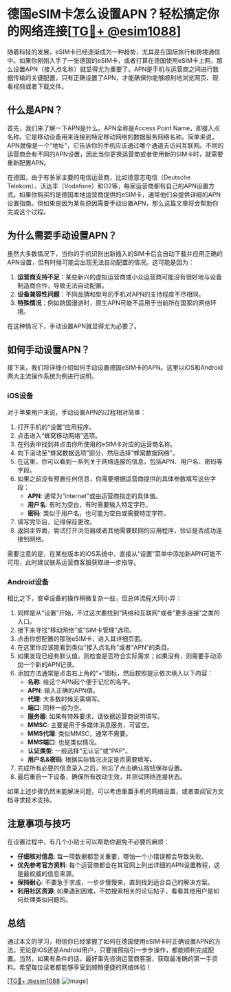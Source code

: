 # 德国eSIM卡怎么设置APN？轻松搞定你的网络连接[[TG💪+ @esim1088](https://t.me/s/esim1088)]

随着科技的发展，eSIM卡已经逐渐成为一种趋势，尤其是在国际旅行和跨境通信中。如果你刚刚入手了一张德国的eSIM卡，或者打算在德国使用eSIM卡上网，那么设置APN（接入点名称）就显得尤为重要了。APN是手机与运营商之间进行数据传输的关键配置，只有正确设置了APN，才能确保你能够顺利地浏览网页、观看视频或者下载文件。

## 什么是APN？

首先，我们来了解一下APN是什么。APN全称是Access Point Name，即接入点名称。它是移动设备用来连接到特定移动网络的数据服务网络名称。简单来说，APN就像是一个“地址”，它告诉你的手机应该通过哪个通道去访问互联网。不同的运营商会有不同的APN设置，因此当你更换运营商或者使用新的SIM卡时，就需要重新配置APN。

在德国，由于有多家主要的电信运营商，比如德意志电信（Deutsche Telekom）、沃达丰（Vodafone）和O2等，每家运营商都有自己的APN设置方式。如果你购买的是德国本地运营商提供的eSIM卡，通常他们会提供详细的APN设置指南。但如果是因为某些原因需要手动设置APN，那么这篇文章将会帮助你完成这个过程。

## 为什么需要手动设置APN？

虽然大多数情况下，当你的手机识别出新插入的SIM卡后会自动下载并应用正确的APN设置，但有时候可能会出现无法自动配置的情况。这可能是因为：

1. **运营商支持不足**：某些新兴的虚拟运营商或小众运营商可能没有很好地与设备制造商合作，导致无法自动配置。
2. **设备兼容性问题**：不同品牌和型号的手机对APN的支持程度不尽相同。
3. **特殊情况**：例如跨国漫游时，原生APN可能不适用于当前所在国家的网络环境。

在这种情况下，手动设置APN就显得尤为必要了。

## 如何手动设置APN？

接下来，我们将详细介绍如何手动设置德国eSIM卡的APN。这里以iOS和Android两大主流操作系统为例进行说明。

### iOS设备

对于苹果用户来说，手动设置APN的过程相对简单：

1. 打开手机的“设置”应用程序。
2. 点击进入“蜂窝移动网络”选项。
3. 在列表中找到并点击你所使用的eSIM卡对应的运营商名称。
4. 向下滚动至“蜂窝数据选项”部分，然后选择“蜂窝数据网络”。
5. 在这里，你可以看到一系列关于网络连接的信息，包括APN、用户名、密码等字段。
6. 如果之前没有预置任何信息，你需要根据运营商提供的具体参数填写这些字段：
   - **APN**: 通常为“internet”或由运营商指定的具体值。
   - **用户名**: 有时为空白，有时需要输入特定字符。
   - **密码**: 类似于用户名，也可能为空白或需要特定字符。
7. 填写完毕后，记得保存更改。
8. 返回主界面，尝试打开浏览器或者其他需要联网的应用程序，验证是否成功连接到网络。

需要注意的是，在某些版本的iOS系统中，直接从“设置”菜单中添加新APN可能不可用，此时建议联系运营商客服获取进一步指导。

### Android设备

相比之下，安卓设备的操作稍微复杂一些，但总体流程大同小异：

1. 同样是从“设置”开始，不过这次要找到“网络和互联网”或者“更多连接”之类的入口。
2. 接下来寻找“移动网络”或“SIM卡管理”选项。
3. 点击你想配置的那张eSIM卡，进入其详细页面。
4. 在这里你应该能看到类似“接入点名称”或者“APN”的条目。
5. 如果发现已经有默认值，则检查是否符合实际需求；如果没有，则需要手动添加一个新的APN记录。
6. 添加方法通常是点击右上角的“+”图标，然后按照提示依次填入以下内容：
   - **名称**: 给这个APN起个便于记忆的名字。
   - **APN**: 输入正确的APN值。
   - **代理**: 大多数时候无需填写。
   - **端口**: 同样一般为空。
   - **服务器**: 如果有特殊要求，请依据运营商说明填写。
   - **MMSC**: 主要是用于多媒体消息服务，可留空。
   - **MMS代理**: 类似MMSC，通常不需要。
   - **MMS端口**: 也是类似情况。
   - **认证类型**: 一般选择“无认证”或“PAP”。
   - **用户名&密码**: 根据实际情况决定是否需要填写。
7. 完成所有必要的信息录入之后，别忘了点击确认按钮保存设置。
8. 最后重启一下设备，确保所有改动生效，并测试网络连接状态。

如果上述步骤仍然未能解决问题，可以考虑重置手机的网络设置，或者查阅官方文档寻求技术支持。

## 注意事项与技巧

在设置过程中，有几个小贴士可以帮助你避免不必要的麻烦：

- **仔细核对信息**: 每一项数据都至关重要，哪怕一个小错误都会导致失败。
- **优先参考官方资料**: 每个运营商都会在其官网上列出详细的APN设置教程，这是最权威的信息来源。
- **保持耐心**: 不要急于求成，一步步慢慢来，直到找到适合自己的解决方案。
- **利用社区资源**: 如果遇到困难，不妨搜索相关的论坛帖子，看看其他用户是如何处理类似问题的。

## 总结

通过本文的学习，相信你已经掌握了如何在德国使用eSIM卡时正确设置APN的方法。无论是iOS还是Android用户，只要按照指引一步步操作，都能顺利完成配置。当然，如果有条件的话，最好事先咨询运营商客服，获取最准确的第一手资料。希望每位读者都能够享受到顺畅便捷的网络体验！

[[TG💪+ @esim1088](https://t.me/s/esim1088) ![Image](https://i.postimg.cc/4NQfJmqS/Snipaste-2025-05-13-00-14-12.png)]